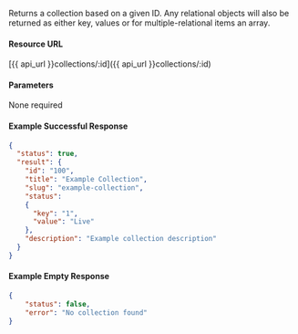 <!--
@title Get collection by ID
@author Moltin Ltd
@description Returns a collection of the given ID

@sidebar 1
@family Collection
@rate No
@auth Yes
@format JSON
@http GET
@version beta
-->

Returns a collection based on a given ID. Any relational objects will also be returned as either key, values or for multiple-relational items an array.


#### Resource URL
[{{ api_url }}collections/:id]({{ api_url }}collections/:id)

#### Parameters
None required

<!--code-->
#### Example Successful Response
``` json
{
  "status": true,
  "result": {
    "id": "100",
    "title": "Example Collection",
    "slug": "example-collection",
    "status":
    {
      "key": "1",
      "value": "Live"
    },
    "description": "Example collection description"
  }
}
```


#### Example Empty Response
``` json
{
    "status": false,
    "error": "No collection found"
}
```
<!--/code-->